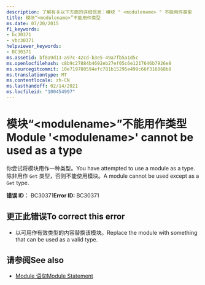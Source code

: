 ```yaml
---
description: 了解有关以下方面的详细信息：模块 " <modulename> " 不能用作类型
title: 模块“<modulename>”不能用作类型
ms.date: 07/20/2015
f1_keywords:
- bc30371
- vbc30371
helpviewer_keywords:
- BC30371
ms.assetid: bf8a9d13-a97c-42cd-b3e5-49a7fb5a1d5c
ms.openlocfilehash: c8b9c27884b4692eb27ef05c6e1217646b7926e8
ms.sourcegitcommit: 10e719780594efc781b15295e499c66f316068b8
ms.translationtype: MT
ms.contentlocale: zh-CN
ms.lasthandoff: 02/14/2021
ms.locfileid: "100454997"
---
```

# <a name="module-modulename-cannot-be-used-as-a-type"></a><span data-ttu-id="a9125-103">模块“\<modulename>”不能用作类型</span><span class="sxs-lookup"><span data-stu-id="a9125-103">Module '\<modulename>' cannot be used as a type</span></span>

<span data-ttu-id="a9125-104">你尝试将模块用作一种类型。</span><span class="sxs-lookup"><span data-stu-id="a9125-104">You have attempted to use a module as a type.</span></span> <span data-ttu-id="a9125-105">除非用作 `Get` 类型，否则不能使用模块。</span><span class="sxs-lookup"><span data-stu-id="a9125-105">A module cannot be used except as a `Get` type.</span></span>  
  
 <span data-ttu-id="a9125-106">**错误 ID：** BC30371</span><span class="sxs-lookup"><span data-stu-id="a9125-106">**Error ID:** BC30371</span></span>  
  
## <a name="to-correct-this-error"></a><span data-ttu-id="a9125-107">更正此错误</span><span class="sxs-lookup"><span data-stu-id="a9125-107">To correct this error</span></span>  
  
- <span data-ttu-id="a9125-108">以可用作有效类型的内容替换该模块。</span><span class="sxs-lookup"><span data-stu-id="a9125-108">Replace the module with something that can be used as a valid type.</span></span>  
  
## <a name="see-also"></a><span data-ttu-id="a9125-109">请参阅</span><span class="sxs-lookup"><span data-stu-id="a9125-109">See also</span></span>

- [<span data-ttu-id="a9125-110">Module 语句</span><span class="sxs-lookup"><span data-stu-id="a9125-110">Module Statement</span></span>](../language-reference/statements/module-statement.md)
